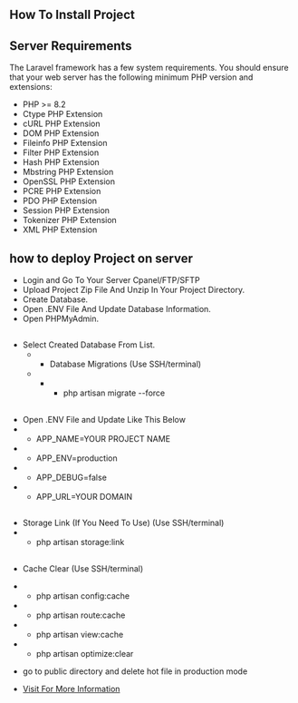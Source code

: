 

## How To Install Project
## Server Requirements
The Laravel framework has a few system requirements. You should ensure that your web server has the following minimum PHP version and extensions:

- PHP >= 8.2
- Ctype PHP Extension
- cURL PHP Extension
- DOM PHP Extension
- Fileinfo PHP Extension
- Filter PHP Extension
- Hash PHP Extension
- Mbstring PHP Extension
- OpenSSL PHP Extension
- PCRE PHP Extension
- PDO PHP Extension
- Session PHP Extension
- Tokenizer PHP Extension
- XML PHP Extension


## how to deploy Project on server

- Login and Go To Your Server Cpanel/FTP/SFTP
- Upload Project Zip File And Unzip In Your Project Directory.
- Create Database.
- Open .ENV File And Update Database Information.
- Open PHPMyAdmin.
##
- Select Created Database From List.
    - - Database Migrations (Use SSH/terminal)
    - - - php artisan migrate --force
##
- Open .ENV File and Update Like This Below
- - APP_NAME=YOUR PROJECT NAME
- - APP_ENV=production
- - APP_DEBUG=false
- - APP_URL=YOUR DOMAIN
##
- Storage Link (If You Need To Use) (Use SSH/terminal)
- - php artisan storage:link
##
- Cache Clear (Use SSH/terminal)
- - php artisan config:cache
- - php artisan route:cache
- - php artisan view:cache
- - php artisan optimize:clear

- go to public directory and delete hot file in production mode
- [Visit For More Information](https://laravel.com/docs/11.x/deployment)
